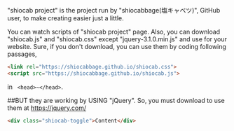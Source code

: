"shiocab project" is the project run by "shiocabbage(塩キャベツ)", GitHub user, to make creating easier just a little.

You can watch scripts of "shiocab project" page.
Also, you can download "shiocab.js" and "shiocab.css" except "jquery-3.1.0.min.js" and use for your website.
Sure, if you don't download, you can use them by coding following passages,
```html
<link rel="https://shiocabbage.github.io/shiocab.css">
<script src="https://shiocabbage.github.io/shiocab.js">
```
in ``` <head>~</head>```.

##BUT they are working by USING "jQuery".
So, you must download to use them at <a>https://jquery.com/</a>

```html
<div class="shiocab-toggle">Content</div>
```
